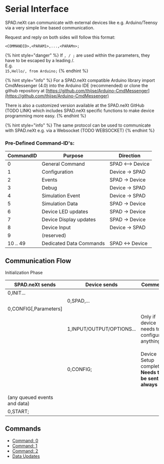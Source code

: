 # Serial Interface

SPAD.neXt can communicate with external devices like e.g. Arduino/Teensy via a very simple line based communication.



Request and reply on both sides will follow this format:

`<COMMANDID>,<PARAM1>,...,<PARAMn>;`

{% hint style="danger" %}
If `, / ;` are used within the parameters, they have to be escaped by a leading /. \
E.g.\
`15,Hello/, from Arduino;`
{% endhint %}

{% hint style="info" %}
For a SPAD.neXt compatible Arduino library import CmdMessenger (4.0) into the Arduino IDE (recommended) or clone the github repository at [https://github.com/thijse/Arduino-CmdMessenger](https://github.com/thijse/Arduino-CmdMessenger)

There is also a customized version available at the SPAD.neXt GitHub (TODO LINK) which includes SPAD.neXt specific functions to make device programming more easy.
{% endhint %}

{% hint style="info" %}
The same protocol can be used to communicate with SPAD.neXt e.g. via a Websocket (TODO WEBSOCKET)
{% endhint %}

### Pre-Defined Command-ID's:

| CommandID | Purpose                 | Direction        |
| --------- | ----------------------- | ---------------- |
| 0         | General Command         | SPAD <--> Device |
| 1         | Configuration           | Device -> SPAD   |
| 2         | Events                  | SPAD -> Device   |
| 3         | Debug                   | Device -> SPAD   |
| 4         | Simulation Event        | Device -> SPAD   |
| 5         | Simulation Data         | SPAD -> Device   |
| 6         | Device LED updates      | SPAD -> Device   |
| 7         | Device Display updates  | SPAD -> Device   |
| 8         | Device Input            | Device -> SPAD   |
| 9         | (reserved)              |                  |
| 10 .. 49  | Dedicated Data Commands | SPAD <-> Device  |

## Communication Flow

Initialization Phase

| SPAD.neXt sends              | Device sends              | Comment                                                                   |
| ---------------------------- | ------------------------- | ------------------------------------------------------------------------- |
| 0,INIT...                    |                           |                                                                           |
|                              | 0,SPAD,...                |                                                                           |
| 0,CONFIG\[,Parameters]       |                           |                                                                           |
|                              | 1,INPUT/OUTPUT/OPTIONS... | Only if device needs to configure anything                                |
|                              | 0,CONFIG;                 | <p>Device Setup completed<br><strong>Needs to be sent always</strong></p> |
| (any queued events and data) |                           |                                                                           |
| 0,START;                     |                           |                                                                           |

## Commands

* [Command: 0](command-0.md)
* [Command: 1](command-1/)
* [Command: 2](command-2.md)
* [Data Updates](command-data-updates.md)

